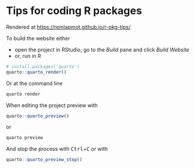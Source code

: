# Tips for coding R packages

Rendered at https://remlapmot.github.io/r-pkg-tips/

To build the website either

- open the project in RStudio, go to the *Build* pane and click *Build Website*
- or, run in R

```r
# install.packages('quarto')
quarto::quarto_render()
```

Or at the command line

```bash
quarto render
```

When editing the project preview with

```r
quarto::quarto_preview()
```

or 

```bash
quarto preview
```
And stop the process with <kbd>Ctrl</kbd>+<kbd>C</kbd> or with

```r
quarto::quarto_preview_stop()
```
